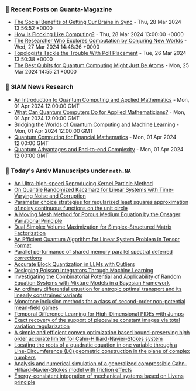 ### 📝 Recent Posts on Quanta-Magazine
<!-- quanta starts -->
* <a href="https://www.quantamagazine.org/the-social-benefits-of-getting-our-brains-in-sync-20240328/">The Social Benefits of Getting Our Brains in Sync</a> - Thu, 28 Mar 2024 13:56:52 +0000
* <a href="https://www.quantamagazine.org/how-is-flocking-like-computing-20240328/">How Is Flocking Like Computing?</a> - Thu, 28 Mar 2024 13:00:00 +0000
* <a href="https://www.quantamagazine.org/the-researcher-who-explores-computation-by-conjuring-new-worlds-20240327/">The Researcher Who Explores Computation by Conjuring New Worlds</a> - Wed, 27 Mar 2024 14:48:36 +0000
* <a href="https://www.quantamagazine.org/topologists-tackle-the-trouble-with-poll-placement-20240326/">Topologists Tackle the Trouble With Poll Placement</a> - Tue, 26 Mar 2024 13:50:38 +0000
* <a href="https://www.quantamagazine.org/the-best-qubits-for-quantum-computing-might-just-be-atoms-20240325/">The Best Qubits for Quantum Computing Might Just Be Atoms</a> - Mon, 25 Mar 2024 14:55:21 +0000
<!-- quanta ends -->

### 📝 SIAM News Research
<!-- siam-news starts -->
* <a href="https://sinews.siam.org/Details-Page/an-introduction-to-quantum-computing-and-applied-mathematics">An Introduction to Quantum Computing and Applied Mathematics</a> - Mon, 01 Apr 2024 12:00:00 GMT
* <a href="https://sinews.siam.org/Details-Page/what-can-quantum-computers-do-for-applied-mathematicians">What Can Quantum Computers Do for Applied Mathematicians?</a> - Mon, 01 Apr 2024 12:00:00 GMT
* <a href="https://sinews.siam.org/Details-Page/bridging-the-worlds-of-quantum-computing-and-machine-learning">Bridging the Worlds of Quantum Computing and Machine Learning</a> - Mon, 01 Apr 2024 12:00:00 GMT
* <a href="https://sinews.siam.org/Details-Page/quantum-computing-for-financial-mathematics">Quantum Computing for Financial Mathematics</a> - Mon, 01 Apr 2024 12:00:00 GMT
* <a href="https://sinews.siam.org/Details-Page/quantum-advantages-and-end-to-end-complexity">Quantum Advantages and End-to-end Complexity</a> - Mon, 01 Apr 2024 12:00:00 GMT
<!-- siam-news ends -->

### 📝 Today's Arxiv Manuscripts under ``math.NA``
<!-- arxiv-math-na starts -->
* <a href="https://arxiv.org/abs/2403.19854">An Ultra-high-speed Reproducing Kernel Particle Method</a>
* <a href="https://arxiv.org/abs/2403.19874">On Quantile Randomized Kaczmarz for Linear Systems with Time-Varying Noise and Corruption</a>
* <a href="https://arxiv.org/abs/2403.19927">Parameter choice strategies for regularized least squares approximation of noisy continuous functions on the unit circle</a>
* <a href="https://arxiv.org/abs/2403.20030">A Moving Mesh Method for Porous Medium Equation by the Onsager Variational Principle</a>
* <a href="https://arxiv.org/abs/2403.20197">Dual Simplex Volume Maximization for Simplex-Structured Matrix Factorization</a>
* <a href="https://arxiv.org/abs/2403.19829">An Efficient Quantum Algorithm for Linear System Problem in Tensor Format</a>
* <a href="https://arxiv.org/abs/2403.20135">Parallel performance of shared memory parallel spectral deferred corrections</a>
* <a href="https://arxiv.org/abs/2403.20137">Accurate Block Quantization in LLMs with Outliers</a>
* <a href="https://arxiv.org/abs/2403.20139">Designing Poisson Integrators Through Machine Learning</a>
* <a href="https://arxiv.org/abs/2403.20152">Investigating the Combinatorial Potential and Applicability of Random Equation Systems with Mixture Models in a Bayesian Framework</a>
* <a href="https://arxiv.org/abs/2403.20238">An ordinary differential equation for entropic optimal transport and its linearly constrained variants</a>
* <a href="https://arxiv.org/abs/2403.20290">Monotone inclusion methods for a class of second-order non-potential mean-field games</a>
* <a href="https://arxiv.org/abs/2307.02766">Temporal Difference Learning for High-Dimensional PIDEs with Jumps</a>
* <a href="https://arxiv.org/abs/2307.03709">Exact recovery of the support of piecewise constant images via total variation regularization</a>
* <a href="https://arxiv.org/abs/2307.09726">A simple and efficient convex optimization based bound-preserving high order accurate limiter for Cahn-Hilliard-Navier-Stokes system</a>
* <a href="https://arxiv.org/abs/2402.04385">Locating the roots of a quadratic equation in one variable through a Line-Circumference (LC) geometric construction in the plane of complex numbers</a>
* <a href="https://arxiv.org/abs/2305.05623">Analysis and numerical simulation of a generalized compressible Cahn-Hilliard-Navier-Stokes model with friction effects</a>
* <a href="https://arxiv.org/abs/2312.02825">Energy-consistent integration of mechanical systems based on Livens principle</a>
<!-- arxiv-math-na ends -->

